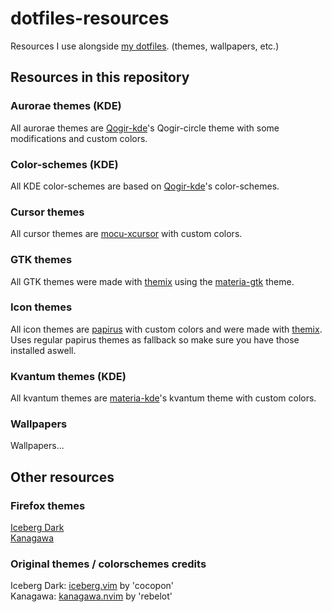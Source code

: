 # dotfiles-resources

Resources I use alongside [my dotfiles](https://github.com/cooljonc/dotfiles). (themes, wallpapers, etc.)

## Resources in this repository

### Aurorae themes (KDE)

All aurorae themes are [Qogir-kde](https://github.com/vinceliuice/Qogir-kde)'s Qogir-circle theme with some modifications and custom colors.

### Color-schemes (KDE)

All KDE color-schemes are based on [Qogir-kde](https://github.com/vinceliuice/Qogir-kde)'s color-schemes.

### Cursor themes

All cursor themes are [mocu-xcursor](https://github.com/sevmeyer/mocu-xcursor) with custom colors.

### GTK themes

All GTK themes were made with [themix](https://github.com/themix-project/themix-gui) using the [materia-gtk](https://github.com/nana-4/materia-theme) theme.

### Icon themes

All icon themes are [papirus](https://github.com/PapirusDevelopmentTeam/papirus-icon-theme) with custom colors and were made with [themix](https://github.com/themix-project/themix-gui).  
Uses regular papirus themes as fallback so make sure you have those installed aswell.

### Kvantum themes (KDE)

All kvantum themes are [materia-kde](https://github.com/PapirusDevelopmentTeam/materia-kde)'s kvantum theme with custom colors.

### Wallpapers

Wallpapers...

## Other resources

### Firefox themes

[Iceberg Dark](https://addons.mozilla.org/en-US/firefox/addon/iceberg-dark-theme/)  
[Kanagawa](https://addons.mozilla.org/en-US/firefox/addon/kanagawa-theme/)

### Original themes / colorschemes credits

Iceberg Dark: [iceberg.vim](https://github.com/cocopon/iceberg.vim) by 'cocopon'  
Kanagawa: [kanagawa.nvim](https://github.com/rebelot/kanagawa.nvim) by 'rebelot'
